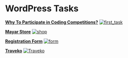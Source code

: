 # WordPress Tasks


[**Why To Participate in Coding Competitions?**](https://shopz3.wordpress.com/)
 [![first_task](https://github.com/Mayar-Magdy/Software-engineering-Tasks/assets/82660168/bb065c18-ef5a-40fb-9692-a51e4242f0ec)
](https://shopz3.wordpress.com/)

[ **Mayar Store**](https://dev-commerce-co.pantheonsite.io/)
 [![shop](https://github.com/Mayar-Magdy/Software-engineering-Tasks/assets/82660168/2c879b39-9e86-447b-938b-10cf1879f218)](https://dev-commerce-co.pantheonsite.io/)

[**Registration Form**](https://dev-our-registration-form.pantheonsite.io/)
 [![form](https://github.com/Mayar-Magdy/Software-engineering-Tasks/assets/82660168/0773f37c-8645-4766-a5d7-92c8caf9c96b)
](https://dev-our-registration-form.pantheonsite.io/)

[**Traveko**](https://dev-fly-booking.pantheonsite.io/)
 [![Traveko](https://github.com/Mayar-Magdy/Software-engineering-Tasks/assets/82660168/5214e36d-a7ae-4f53-829d-b77ea687c780)
](https://dev-fly-booking.pantheonsite.io/)
